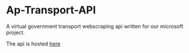 # Ap-Transport-API
A virtual government transport webscraping api written for our microsoft project.

The api is hosted [here](http://transportapi.herokuapp.com)
